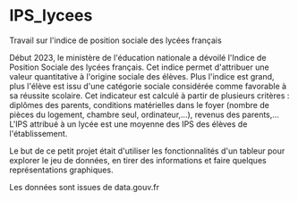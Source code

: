 # IPS_lycees
Travail sur l'indice de position sociale des lycées français


Début 2023, le ministère de l'éducation nationale a dévoilé l'Indice de Position Sociale des lycées français. Cet indice permet d'attribuer une valeur quantitative à l'origine sociale des élèves. Plus l'indice est grand, plus l'élève est issu d'une catégorie sociale considérée comme favorable à sa réussite scolaire. Cet indicateur est calculé à partir de plusieurs critères : diplômes des parents, conditions matérielles dans le foyer (nombre de pièces du logement, chambre seul, ordinateur,...), revenus des parents,... L'IPS attribué à un lycée est une moyenne des IPS des élèves de l'établissement.

Le but de ce petit projet était d'utiliser les fonctionnalités d'un tableur pour explorer le jeu de données, en tirer des informations et faire quelques représentations graphiques.

Les données sont issues de data.gouv.fr
